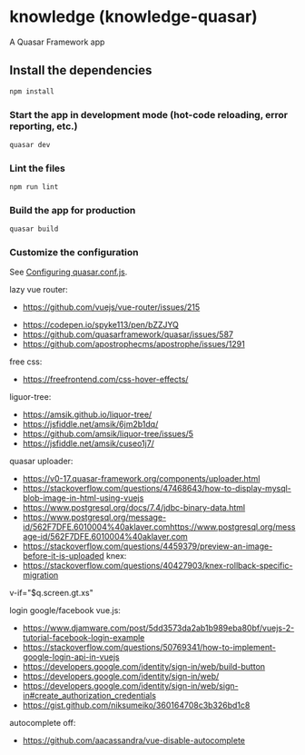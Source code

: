 # knowledge (knowledge-quasar)

A Quasar Framework app

## Install the dependencies
```bash
npm install
```

### Start the app in development mode (hot-code reloading, error reporting, etc.)
```bash
quasar dev
```

### Lint the files
```bash
npm run lint
```

### Build the app for production
```bash
quasar build
```

### Customize the configuration
See [Configuring quasar.conf.js](https://quasar.dev/quasar-cli/quasar-conf-js).

lazy vue router:
- https://github.com/vuejs/vue-router/issues/215

<!-- && Object.keys(user).length === 0 && user.constructor === Object -->
- https://codepen.io/spyke113/pen/bZZJYQ
- https://github.com/quasarframework/quasar/issues/587
- https://github.com/apostrophecms/apostrophe/issues/1291

free css:
- https://freefrontend.com/css-hover-effects/


liguor-tree:
- https://amsik.github.io/liquor-tree/
- https://jsfiddle.net/amsik/6jm2b1dq/
- https://github.com/amsik/liquor-tree/issues/5
- https://jsfiddle.net/amsik/cuseo1j7/


quasar uploader:
- https://v0-17.quasar-framework.org/components/uploader.html
- https://stackoverflow.com/questions/47468643/how-to-display-mysql-blob-image-in-html-using-vuejs
- https://www.postgresql.org/docs/7.4/jdbc-binary-data.html
- https://www.postgresql.org/message-id/562F7DFE.6010004%40aklaver.comhttps://www.postgresql.org/message-id/562F7DFE.6010004%40aklaver.com
- https://stackoverflow.com/questions/4459379/preview-an-image-before-it-is-uploaded
knex:
- https://stackoverflow.com/questions/40427903/knex-rollback-specific-migration

v-if="$q.screen.gt.xs"

login google/facebook vue.js:
- https://www.djamware.com/post/5dd3573da2ab1b989eba80bf/vuejs-2-tutorial-facebook-login-example
- https://stackoverflow.com/questions/50769341/how-to-implement-google-login-api-in-vuejs
- https://developers.google.com/identity/sign-in/web/build-button
- https://developers.google.com/identity/sign-in/web/
- https://developers.google.com/identity/sign-in/web/sign-in#create_authorization_credentials
- https://gist.github.com/niksumeiko/360164708c3b326bd1c8


autocomplete off:
- https://github.com/aacassandra/vue-disable-autocomplete

